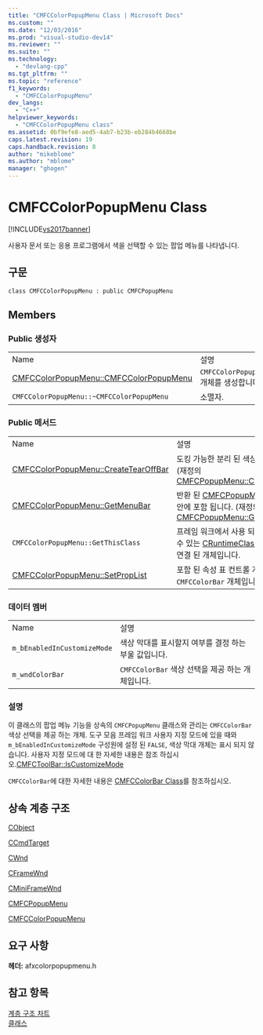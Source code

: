 ```yaml
---
title: "CMFCColorPopupMenu Class | Microsoft Docs"
ms.custom: ""
ms.date: "12/03/2016"
ms.prod: "visual-studio-dev14"
ms.reviewer: ""
ms.suite: ""
ms.technology: 
  - "devlang-cpp"
ms.tgt_pltfrm: ""
ms.topic: "reference"
f1_keywords: 
  - "CMFCColorPopupMenu"
dev_langs: 
  - "C++"
helpviewer_keywords: 
  - "CMFCColorPopupMenu class"
ms.assetid: 0bf9efe8-aed5-4ab7-b23b-eb284b4668be
caps.latest.revision: 19
caps.handback.revision: 8
author: "mikeblome"
ms.author: "mblome"
manager: "ghogen"
---
```

# CMFCColorPopupMenu Class
[!INCLUDE[vs2017banner](../../assembler/inline/includes/vs2017banner.md)]

사용자 문서 또는 응용 프로그램에서 색을 선택할 수 있는 팝업 메뉴를 나타냅니다.  
  
## 구문  
  
```  
class CMFCColorPopupMenu : public CMFCPopupMenu  
```  
  
## Members  
  
### Public 생성자  
  
|||  
|-|-|  
|Name|설명|  
|[CMFCColorPopupMenu::CMFCColorPopupMenu](../Topic/CMFCColorPopupMenu::CMFCColorPopupMenu.md)|`CMFCColorPopupMenu` 개체를 생성합니다.|  
|`CMFCColorPopupMenu::~CMFCColorPopupMenu`|소멸자.|  
  
### Public 메서드  
  
|||  
|-|-|  
|Name|설명|  
|[CMFCColorPopupMenu::CreateTearOffBar](../Topic/CMFCColorPopupMenu::CreateTearOffBar.md)|도킹 가능한 분리 된 색상 막대를 만듭니다.  \(재정의 [CMFCPopupMenu::CreateTearOffBar](../Topic/CMFCPopupMenu::CreateTearOffBar.md).\)|  
|[CMFCColorPopupMenu::GetMenuBar](../Topic/CMFCColorPopupMenu::GetMenuBar.md)|반환 된  [CMFCPopupMenuBar](../../mfc/reference/cmfcpopupmenubar-class.md) 팝업 메뉴 안에 포함 됩니다.  \(재정의 [CMFCPopupMenu::GetMenuBar](../Topic/CMFCPopupMenu::GetMenuBar.md).\)|  
|`CMFCColorPopupMenu::GetThisClass`|프레임 워크에서 사용 되는 포인터를 얻을 수 있는  [CRuntimeClass](../../mfc/reference/cruntimeclass-structure.md) 이 클래스 형식에 연결 된 개체입니다.|  
|[CMFCColorPopupMenu::SetPropList](../Topic/CMFCColorPopupMenu::SetPropList.md)|포함 된 속성 표 컨트롤 개체를 설정 합니다. `CMFCColorBar` 개체입니다.|  
  
### 데이터 멤버  
  
|||  
|-|-|  
|Name|설명|  
|`m_bEnabledInCustomizeMode`|색상 막대를 표시할지 여부를 결정 하는 부울 값입니다.|  
|`m_wndColorBar`|`CMFCColorBar` 색상 선택을 제공 하는 개체입니다.|  
  
### 설명  
 이 클래스의 팝업 메뉴 기능을 상속의 `CMFCPopupMenu` 클래스와 관리는 `CMFCColorBar` 색상 선택을 제공 하는 개체.  도구 모음 프레임 워크 사용자 지정 모드에 있을 때와 `m_bEnabledInCustomizeMode` 구성원에 설정 된 `FALSE`, 색상 막대 개체는 표시 되지 않습니다.  사용자 지정 모드에 대 한 자세한 내용은 참조 하십시오.[CMFCToolBar::IsCustomizeMode](../Topic/CMFCToolBar::IsCustomizeMode.md)  
  
 `CMFCColorBar`에 대한 자세한 내용은 [CMFCColorBar Class](../../mfc/reference/cmfccolorbar-class.md)를 참조하십시오.  
  
## 상속 계층 구조  
 [CObject](../../mfc/reference/cobject-class.md)  
  
 [CCmdTarget](../../mfc/reference/ccmdtarget-class.md)  
  
 [CWnd](../../mfc/reference/cwnd-class.md)  
  
 [CFrameWnd](../../mfc/reference/cframewnd-class.md)  
  
 [CMiniFrameWnd](../../mfc/reference/cminiframewnd-class.md)  
  
 [CMFCPopupMenu](../../mfc/reference/cmfcpopupmenu-class.md)  
  
 [CMFCColorPopupMenu](../../mfc/reference/cmfccolorpopupmenu-class.md)  
  
## 요구 사항  
 **헤더:** afxcolorpopupmenu.h  
  
## 참고 항목  
 [계층 구조 차트](../../mfc/hierarchy-chart.md)   
 [클래스](../../mfc/reference/mfc-classes.md)